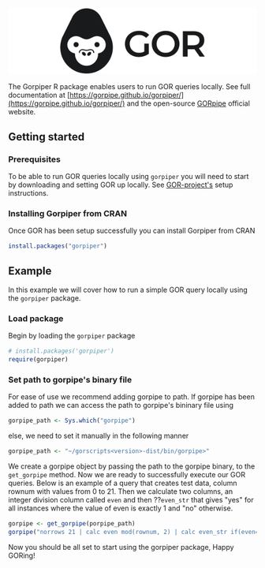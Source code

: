 ![](man/figures/logo.svg)

The Gorpiper R package enables users to run GOR queries locally. 
See full documentation at [https://gorpipe.github.io/gorpiper/](https://gorpipe.github.io/gorpiper/) and the open-source [GORpipe](https://gorpipe.org) official website.

## Getting started

### Prerequisites

To be able to run GOR queries locally using `gorpiper` you will need to start by downloading and setting GOR up locally. See [GOR-project's](https://gorpipe.org/blog/getting-started-with-gor) setup instructions.

### Installing Gorpiper from CRAN

Once GOR has been setup successfully you can install Gorpiper from CRAN

``` r
install.packages("gorpiper")
```

## Example
In this example we will cover how to run a simple GOR query locally using the `gorpiper` package. 

### Load package

Begin by loading the `gorpiper` package

``` r
# install.packages('gorpiper')
require(gorpiper)
```

### Set path to gorpipe's binary file

For ease of use we recommend adding gorpipe to path. If gorpipe has been added to path we can access the path to gorpipe's bininary file using

``` r
gorpipe_path <- Sys.which("gorpipe")
```

else, we need to set it manually in the following manner

``` r
gorpipe_path <- "~/gorscripts<version>-dist/bin/gorpipe>"
```

We create a gorpipe object by passing the path to the gorpipe binary, to the `get_gorpipe` method.
Now we are ready to successfully execute our GOR queries. 
Below is an example of a query that creates test data, column rownum with values from 0 to 21. Then we calculate two columns, an integer division column called `even` and then ??`even_str` that gives "yes" for all instances where the value of even is exactly 1 and "no" otherwise.

``` r
gorpipe <- get_gorpipe(porpipe_path)
gorpipe("norrows 21 | calc even mod(rownum, 2) | calc even_str if(even==1,'yes','no')")
```

Now you should be all set to start using the gorpiper package, Happy GORing!
